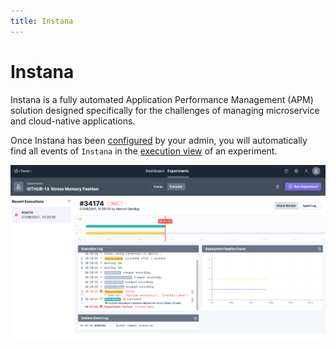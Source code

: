 ```yaml
---
title: Instana
---
```


# Instana

Instana is a fully automated Application Performance Management (APM) solution designed specifically for the challenges of managing microservice and cloud-native applications.

Once Instana has been [configured](../../content/install-configure/70-configure-monitoring/20-instana/) by your admin, you will automatically find all events of `Instana` in the [execution view](../../content/use/10-experiments/20-run/) of an experiment.

![Execution View - Instana Events](../../integrate/30-monitoring/executionInstana.png)

